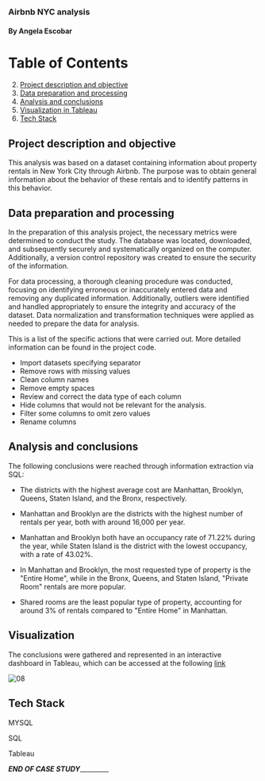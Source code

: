 ### **Airbnb NYC analysis**
####  By Angela Escobar



# Table of Contents
2. [Project description and objective](#project-description-and-objective)
3. [Data preparation and processing](#data-preparation-and-processing)
4. [Analysis and conclusions](#analysis-and-conclusions)
5. [Visualization in Tableau](#visualization)
6. [Tech Stack](#tech-stack)

## Project description and objective


This analysis was based on a dataset containing information about property rentals in New York City through Airbnb. The purpose was to obtain general information about the behavior of these rentals and to identify patterns in this behavior.

## Data preparation and processing

In the preparation of this analysis project, the necessary metrics were determined to conduct the study. The database was located, downloaded, and subsequently securely and systematically organized on the computer. Additionally, a version control repository was created to ensure the security of the information.

For data processing, a thorough cleaning procedure was conducted, focusing on identifying erroneous or inaccurately entered data and removing any duplicated information. Additionally, outliers were identified and handled appropriately to ensure the integrity and accuracy of the dataset. Data normalization and transformation techniques were applied as needed to prepare the data for analysis. 

This is a list of the specific actions that were carried out. More detailed information can be found in the project code.

* Import datasets specifying separator
* Remove rows with missing values 
* Clean column names
* Remove empty spaces
* Review and correct the data type of each column
* Hide columns that would not be relevant for the analysis.
* Filter some columns to omit zero values
* Rename columns


## Analysis and conclusions

The following conclusions were reached through information extraction via SQL:

* The districts with the highest average cost are Manhattan, Brooklyn, Queens, Staten Island, and the Bronx, respectively.

* Manhattan and Brooklyn are the districts with the highest number of rentals per year, both with around 16,000 per year.

* Manhattan and Brooklyn both have an occupancy rate of 71.22% during the year, while Staten Island is the district with the lowest occupancy, with a rate of 43.02%.

* In Manhattan and Brooklyn, the most requested type of property is the "Entire Home", while in the Bronx, Queens, and Staten Island, "Private Room" rentals are more popular.

* Shared rooms are the least popular type of property, accounting for around 3% of rentals compared to "Entire Home" in Manhattan.

## Visualization

The conclusions were gathered and represented in an interactive dashboard in Tableau, which can be accessed at the following [link](https://public.tableau.com/app/profile/angela161/viz/AirbnbNYCAnalysis_17093234133180/Dashboard3)

![08](https://github.com/Angela1611/Airbnb_NYC_Analysis/assets/158333155/9b450f54-8913-4811-bc81-697d0db0d3d9)

## Tech Stack

  MYSQL

  SQL

  Tableau
  
  
_______________END OF CASE STUDY________________________
